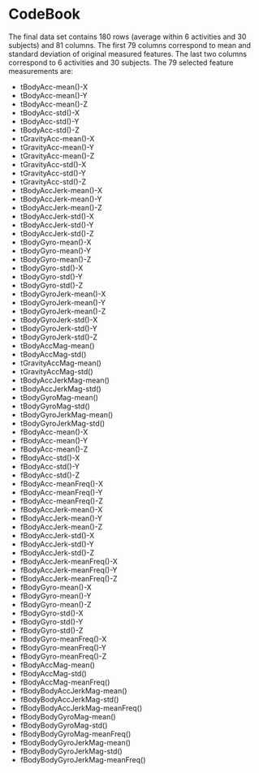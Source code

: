 CodeBook
========================================================

The final data set contains 180 rows (average within 6 activities and 30 subjects) and 81 columns. The first 79 columns correspond to mean and standard deviation of original measured features. The last two columns correspond to 6 activities and 30 subjects. The 79 selected feature measurements are:

* tBodyAcc-mean()-X 
* tBodyAcc-mean()-Y              
* tBodyAcc-mean()-Z 
* tBodyAcc-std()-X               
* tBodyAcc-std()-Y 
* tBodyAcc-std()-Z              
* tGravityAcc-mean()-X 
* tGravityAcc-mean()-Y          
* tGravityAcc-mean()-Z 
* tGravityAcc-std()-X           
* tGravityAcc-std()-Y 
* tGravityAcc-std()-Z          
* tBodyAccJerk-mean()-X 
* tBodyAccJerk-mean()-Y        
* tBodyAccJerk-mean()-Z 
* tBodyAccJerk-std()-X         
* tBodyAccJerk-std()-Y 
* tBodyAccJerk-std()-Z         
* tBodyGyro-mean()-X 
* tBodyGyro-mean()-Y            
* tBodyGyro-mean()-Z 
* tBodyGyro-std()-X            
* tBodyGyro-std()-Y 
* tBodyGyro-std()-Z              
* tBodyGyroJerk-mean()-X 
* tBodyGyroJerk-mean()-Y         
* tBodyGyroJerk-mean()-Z 
* tBodyGyroJerk-std()-X         
* tBodyGyroJerk-std()-Y 
* tBodyGyroJerk-std()-Z          
* tBodyAccMag-mean() 
* tBodyAccMag-std()           
* tGravityAccMag-mean()
* tGravityAccMag-std()          
* tBodyAccJerkMag-mean() 
* tBodyAccJerkMag-std()          
* tBodyGyroMag-mean() 
* tBodyGyroMag-std()            
* tBodyGyroJerkMag-mean() 
* tBodyGyroJerkMag-std()        
* fBodyAcc-mean()-X 
* fBodyAcc-mean()-Y              
* fBodyAcc-mean()-Z 
* fBodyAcc-std()-X              
* fBodyAcc-std()-Y 
* fBodyAcc-std()-Z               
* fBodyAcc-meanFreq()-X 
* fBodyAcc-meanFreq()-Y          
* fBodyAcc-meanFreq()-Z 
* fBodyAccJerk-mean()-X          
* fBodyAccJerk-mean()-Y 
* fBodyAccJerk-mean()-Z          
* fBodyAccJerk-std()-X 
* fBodyAccJerk-std()-Y           
* fBodyAccJerk-std()-Z 
* fBodyAccJerk-meanFreq()-X      
* fBodyAccJerk-meanFreq()-Y 
* fBodyAccJerk-meanFreq()-Z      
* fBodyGyro-mean()-X 
* fBodyGyro-mean()-Y             
* fBodyGyro-mean()-Z 
* fBodyGyro-std()-X              
* fBodyGyro-std()-Y 
* fBodyGyro-std()-Z              
* fBodyGyro-meanFreq()-X 
* fBodyGyro-meanFreq()-Y         
* fBodyGyro-meanFreq()-Z 
* fBodyAccMag-mean()             
* fBodyAccMag-std() 
* fBodyAccMag-meanFreq()         
* fBodyBodyAccJerkMag-mean() 
* fBodyBodyAccJerkMag-std()      
* fBodyBodyAccJerkMag-meanFreq() 
* fBodyBodyGyroMag-mean()        
* fBodyBodyGyroMag-std() 
* fBodyBodyGyroMag-meanFreq()    
* fBodyBodyGyroJerkMag-mean() 
* fBodyBodyGyroJerkMag-std()     
* fBodyBodyGyroJerkMag-meanFreq()
